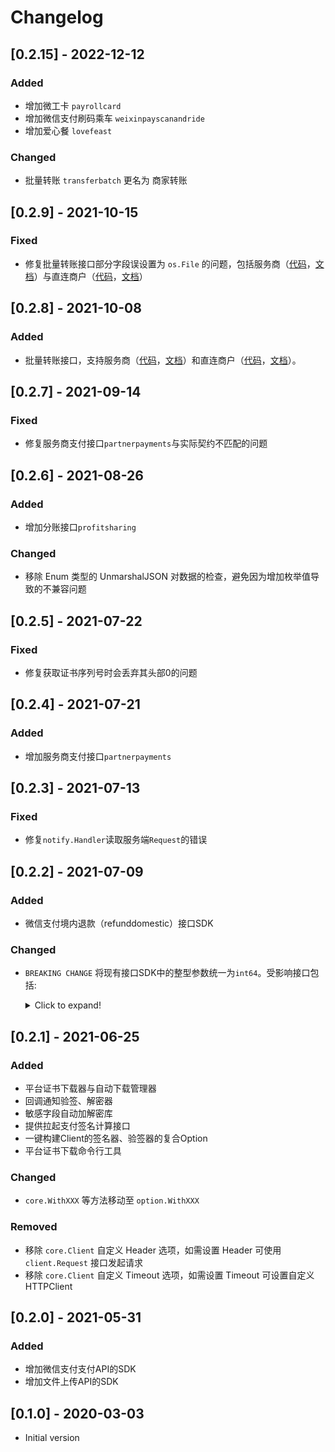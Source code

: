 # Changelog

## [0.2.15] - 2022-12-12

### Added

+ 增加微工卡 `payrollcard`
+ 增加微信支付刷码乘车 `weixinpayscanandride`
+ 增加爱心餐 `lovefeast`

### Changed

+ 批量转账 `transferbatch` 更名为 商家转账

## [0.2.9] - 2021-10-15

### Fixed

+ 修复批量转账接口部分字段误设置为 `os.File` 的问题，包括服务商（[代码](services/partnertransferbatch)，[文档](docs/partnertransferbatch)）与直连商户（[代码](services/transferbatch)，[文档](docs/transferbatch)）

## [0.2.8] - 2021-10-08

### Added

+ 批量转账接口，支持服务商（[代码](services/partnertransferbatch)，[文档](docs/partnertransferbatch)）和直连商户（[代码](services/transferbatch)，[文档](docs/transferbatch)）。

## [0.2.7] - 2021-09-14

### Fixed

+ 修复服务商支付接口`partnerpayments`与实际契约不匹配的问题

## [0.2.6] - 2021-08-26

### Added

+ 增加分账接口`profitsharing`

### Changed

+ 移除 Enum 类型的 UnmarshalJSON 对数据的检查，避免因为增加枚举值导致的不兼容问题

## [0.2.5] - 2021-07-22

### Fixed

+ 修复获取证书序列号时会丢弃其头部0的问题

## [0.2.4] - 2021-07-21

### Added

+ 增加服务商支付接口`partnerpayments`

## [0.2.3] - 2021-07-13

### Fixed

+ 修复`notify.Handler`读取服务端`Request`的错误

## [0.2.2] - 2021-07-09

### Added

+ 微信支付境内退款（refunddomestic）接口SDK

### Changed

+ `BREAKING CHANGE` 将现有接口SDK中的整型参数统一为`int64`。受影响接口包括:
  <details>
  <summary>Click to expand!</summary>
  
    + payments/app
    + payments/h5
    + payments/jsapi
    + payments/native
  </details>

## [0.2.1] - 2021-06-25

### Added

+ 平台证书下载器与自动下载管理器
+ 回调通知验签、解密器
+ 敏感字段自动加解密库
+ 提供拉起支付签名计算接口
+ 一键构建Client的签名器、验签器的复合Option
+ 平台证书下载命令行工具

### Changed

+ `core.WithXXX` 等方法移动至 `option.WithXXX`

### Removed

+ 移除 `core.Client` 自定义 Header 选项，如需设置 Header 可使用 `client.Request` 接口发起请求
+ 移除 `core.Client` 自定义 Timeout 选项，如需设置 Timeout 可设置自定义 HTTPClient

## [0.2.0] - 2021-05-31

### Added

+ 增加微信支付支付API的SDK
+ 增加文件上传API的SDK

## [0.1.0] - 2020-03-03

+ Initial version

